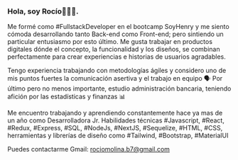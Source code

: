 

### Hola, soy Rocío👩‍💻🧉. 

Me formé como #FullstackDeveloper en el bootcamp SoyHenry y me siento cómoda desarrollando tanto Back-end como Front-end; pero sintiendo un particular entusiasmo por esto último. 
Me gusta trabajar en productos digitales dónde el concepto, la funcionalidad y los diseños, se combinan perfectamente para crear experiencias e historias de usuarios agradables.

Tengo experiencia trabajando con metodologías ágiles y considero uno de mis puntos fuertes la comunicación asertiva y el trabajo en equipo 🗣
Por último pero no menos importante, estudio administración bancaria, teniendo afición por las estadísticas y finanzas 📊

Me encuentro trabajando y aprendiendo constantemente hace ya mas de un año como Desarrolladora Jr.
Habilidades técnicas 
 #Javascript, #React, #Redux, #Express, #SQL, #NodeJs, #NextJS,  #Sequelize, #HTML, #CSS, herramientas y librerías de diseño como #Tailwind, #Bootstrap, #MaterialUI 

Puedes contactarme 
Gmail: rociomolina.b7@gmail.com
